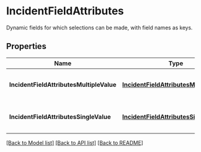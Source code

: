 # IncidentFieldAttributes

Dynamic fields for which selections can be made, with field names as keys.

## Properties
Name | Type | Description | Notes
------------ | ------------- | ------------- | -------------
**IncidentFieldAttributesMultipleValue** | [**IncidentFieldAttributesMultipleValue**](IncidentFieldAttributesMultipleValue.md) | Container class of the relevant properties. |
**IncidentFieldAttributesSingleValue** | [**IncidentFieldAttributesSingleValue**](IncidentFieldAttributesSingleValue.md) | Container class of the relevant properties. |

[[Back to Model list]](README.md#documentation-for-models) [[Back to API list]](README.md#documentation-for-api-endpoints) [[Back to README]](README.md)



